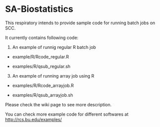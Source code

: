 # SA-Biostatistics

This respiratory intends to provide sample code for running batch jobs on SCC.

It currently contains following code:

1) An example of runnig regular R batch job

- example/R/Rcode_regular.R

- examples/R/qsub_regular.sh

3) An example of running array job using R

- examples/R/Rcode_arrayjob.R

- examples/R/qsub_arrayjob.sh

Please check the wiki page to see more description.


You can check more example code for different softwares at http://rcs.bu.edu/examples/
